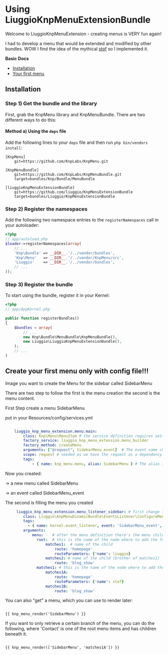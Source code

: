 Using LiuggioKnpMenuExtensionBundle
===================

Welcome to LiuggioKnpMenuExtension  - creating menus is VERY fun again!

I had to develop a menu that would be extended and modified by other bundles.
WOW I find the idea of the mythical 
[stof](https://github.com/stof)
so I implemented it.


**Basic Docs**

* [Installation](#installation)
* [Your first menu](#first-menu)

<a name="installation"></a>

## Installation

### Step 1) Get the bundle and the library

First, grab the KnpMenu library and KnpMenuBundle. There are two different ways
to do this:

#### Method a) Using the `deps` file

Add the following lines to your  `deps` file and then run `php bin/vendors
install`:

```
[KnpMenu]
    git=https://github.com/KnpLabs/KnpMenu.git

[KnpMenuBundle]
    git=https://github.com/KnpLabs/KnpMenuBundle.git
    target=bundles/Knp/Bundle/MenuBundle

[liuggioKnpMenuExtensionBundle]
    git=https://github.com/liuggio/KnpMenuExtensionBundle
    target=bundles/Liuggio/KnpMenuExtensionBundle

```


### Step 2) Register the namespaces

Add the following two namespace entries to the `registerNamespaces` call
in your autoloader:

``` php
<?php
// app/autoload.php
$loader->registerNamespaces(array(
    // ...
    'Knp\Bundle' => __DIR__.'/../vendor/bundles',
    'Knp\Menu'   => __DIR__.'/../vendor/KnpMenu/src',
    'Liuggio'    => __DIR__.'/../vendor/bundles',
    // ...
));
```

### Step 3) Register the bundle

To start using the bundle, register it in your Kernel:

``` php
<?php
// app/AppKernel.php

public function registerBundles()
{
    $bundles = array(
        // ...
        new Knp\Bundle\MenuBundle\KnpMenuBundle(),
        new Liuggio\LiuggioKnpMenuExtensionBundle(),
    );
    // ...
)
``` 

<a name="first-menu"></a>

## Create your first menu only with config file!!!

Image you want to create the Menu for the sidebar called SidebarMenu

There are two step to follow the first is the menu creation
the second is the menu content.

First Step create a menu SidebarMenu

put in your Resources/config/services.yml

``` yaml

    liuggio_knp_menu_extension.menu.main:
        class: Knp\Menu\MenuItem # the service definition requires setting the class
        factory_service: liuggio_knp_menu_extension.menu_builder
        factory_method: createMenu
        arguments: ["@request", SidebarMenu_event]  # The event name change it if create another menu
        scope: request # needed as we have the request as a dependency here
        tags:
            - { name: knp_menu.menu, alias: SidebarMenu } # The alias is what is used to retrieve the menu
```

Now you created:

-> a new menu called SidebarMenu

-> an event called SidebarMenu_event

The second is filling the menu you created

``` yaml    
     liuggio_knp_menu_extension.menu_listener_sidebar: # first change the menu name
        class: Liuggio\KnpMenuDinamicBundle\EventsListener\ConfigureMenuListener
        tags:
          - { name: kernel.event_listener, event: 'SidebarMenu_event', method: onMenuConfigure } # second change the event created previously
        arguments:
            menu:    # after the menu definition there's the menu children to add
              root:  # this is the name of the node where to add the following children
                  matches1:  # name of the child
                      route: 'homepage'
                      routeParameters: {'name': liuggio}
                  matches2: # name of the child (brother of matches1)
                      route: 'blog_show'
              matches1: # this is the name of the node where to add the following children (so below matches2)
                  matches1A:
                      route: 'homepage'
                      routeParameters: {'name': stof}
                  matches1B:
                      route: 'blog_show'
``` 

You can also "get" a menu, which you can use to render later:

```jinja

{{ knp_menu_render('SidebarMenu') }}
```

If you want to only retrieve a certain branch of the menu, you can do the
following, where 'Contact' is one of the root menu items and has children
beneath it.

```jinja

{{ knp_menu_render(['SidebarMenu', 'matches1A']) }}

``` 